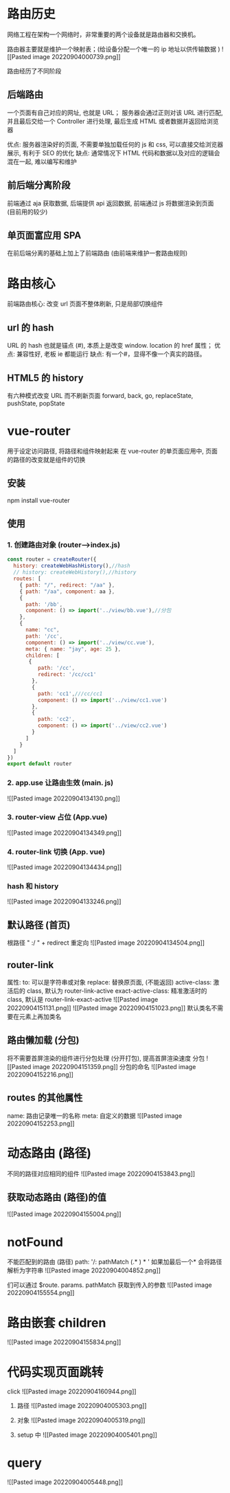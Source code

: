 # 路由历史
网络工程在架构一个网络时，非常重要的两个设备就是路由器和交换机。

路由器主要就是维护一个映射表；(给设备分配一个唯一的 ip 地址以供传输数据 )
![[Pasted image 20220904000739.png]]

路由经历了不同阶段
## 后端路由
一个页面有自己对应的网址, 也就是 URL；
服务器会通过正则对该 URL 进行匹配, 并且最后交给一个 Controller 进行处理, 最后生成 HTML 或者数据并返回给浏览器

优点: 服务器渲染好的页面, 不需要单独加载任何的 js 和 css, 可以直接交给浏览器展示, 有利于 SEO 的优化
缺点: 通常情况下 HTML 代码和数据以及对应的逻辑会混在一起, 难以编写和维护

## 前后端分离阶段
前端通过 aja 获取数据, 后端提供 api 返回数据, 前端通过 js 将数据渲染到页面 (目前用的较少)

## 单页面富应用 SPA
在前后端分离的基础上加上了前端路由 (由前端来维护一套路由规则)

# 路由核心
前端路由核心: 改变 url 页面不整体刷新, 只是局部切换组件

## url 的 hash
URL 的 hash 也就是锚点 (#), 本质上是改变 window. location 的 href 属性；
优点:  兼容性好, 老板 ie 都能运行
缺点: 有一个#，显得不像一个真实的路径。

## HTML5 的 history
有六种模式改变 URL 而不刷新页面
forward, back, go, replaceState, pushState, popState


# vue-router
用于设定访问路径, 将路径和组件映射起来
在 vue-router 的单页面应用中, 页面的路径的改变就是组件的切换

## 安装
npm install vue-router


## 使用
### 1. 创建路由对象 (router-->index.js)
```js
const router = createRouter({
  history: createWebHashHistory(),//hash
  // history: createWebHistory(),//history
  routes: [
    { path: "/", redirect: "/aa" },
    { path: "/aa", component: aa },
    {
      path: '/bb',
      component: () => import('../view/bb.vue'),//分包
    },
    {
      name: "cc",
      path: '/cc',
      component: () => import('../view/cc.vue'),
      meta: { name: "jay", age: 25 },
      children: [
       {
          path: '/cc',
          redirect: '/cc/cc1'
        },
        {
          path: 'cc1',///cc/cc1
          component: () => import('../view/cc1.vue')
        },
        {
          path: 'cc2',
          component: () => import('../view/cc2.vue')
        }
      ]
    }
  ]
})
export default router
```

### 2. app.use 让路由生效 (main. js)
![[Pasted image 20220904134130.png]]
### 3. router-view 占位 (App.vue)
![[Pasted image 20220904134349.png]]
### 4. router-link 切换 (App. vue)
![[Pasted image 20220904134434.png]]
### hash 和 history
![[Pasted image 20220904133246.png]]

## 默认路径 (首页)
 根路径 " :/ " + redirect 重定向
![[Pasted image 20220904134504.png]]

## router-link
属性: 
to: 可以是字符串或对象
replace: 替换原页面, (不能返回)
active-class: 激活后的 class, 默认为 router-link-active
exact-active-class: 精准激活时的 class, 默认是 router-link-exact-active
![[Pasted image 20220904151131.png]]
![[Pasted image 20220904151023.png]]
默认类名不需要在元素上再加类名

## 路由懒加载 (分包)
将不需要首屏渲染的组件进行分包处理 (分开打包), 提高首屏渲染速度
分包
![[Pasted image 20220904151359.png]]
分包的命名
![[Pasted image 20220904152216.png]]

## routes 的其他属性
name: 路由记录唯一的名称
meta: 自定义的数据
![[Pasted image 20220904152253.png]]
# 动态路由 (路径)
不同的路径对应相同的组件
![[Pasted image 20220904153843.png]]
## 获取动态路由 (路径)的值
![[Pasted image 20220904155004.png]]
# notFound
不能匹配到的路由 (路径)
path: '/: pathMatch (.* ) * '
如果加最后一个* 会将路径解析为字符串
![[Pasted image 20220904004852.png]]

们可以通过 $route. params. pathMatch 获取到传入的参数
![[Pasted image 20220904155554.png]]
# 路由嵌套 children
![[Pasted image 20220904155834.png]]

# 代码实现页面跳转
click
![[Pasted image 20220904160944.png]]
1. 路径
![[Pasted image 20220904005303.png]]
2. 对象
![[Pasted image 20220904005319.png]]

3. setup 中
 ![[Pasted image 20220904005401.png]]

# query
![[Pasted image 20220904005448.png]]

